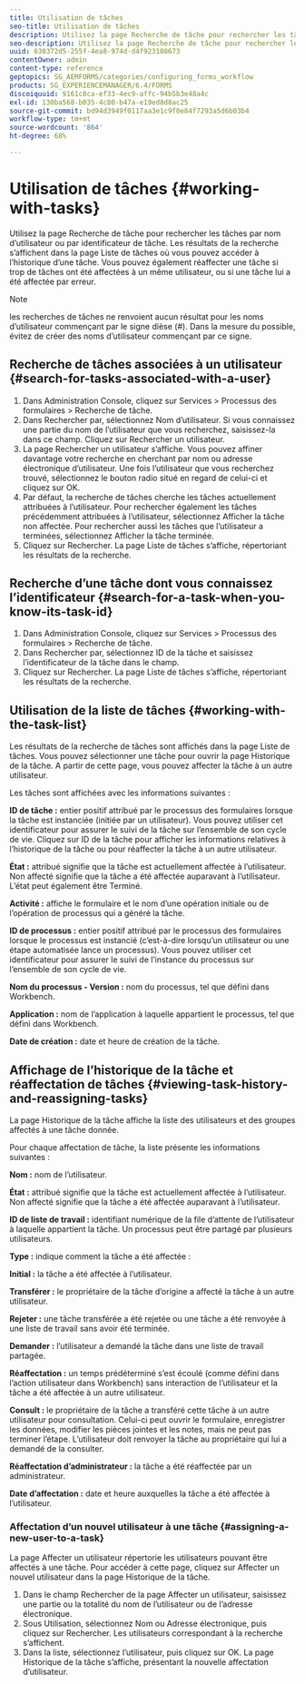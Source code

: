 ```yaml
---
title: Utilisation de tâches
seo-title: Utilisation de tâches
description: Utilisez la page Recherche de tâche pour rechercher les tâches par nom d’utilisateur ou par identificateur de tâche. Découvrez l’utilisation des tâches.
seo-description: Utilisez la page Recherche de tâche pour rechercher les tâches par nom d’utilisateur ou par identificateur de tâche. Découvrez l’utilisation des tâches.
uuid: 630372d5-255f-4ea8-974d-d4f923108673
contentOwner: admin
content-type: reference
geptopics: SG_AEMFORMS/categories/configuring_forms_workflow
products: SG_EXPERIENCEMANAGER/6.4/FORMS
discoiquuid: 9161c8ca-ef33-4ec9-affc-94b5b3e48a4c
exl-id: 130ba568-b035-4c80-b47a-e19ed8d8ac25
source-git-commit: bd94d3949f0117aa3e1c9f0e84f7293a5d6b03b4
workflow-type: tm+mt
source-wordcount: '864'
ht-degree: 68%

---
```


# Utilisation de tâches {#working-with-tasks}

Utilisez la page Recherche de tâche pour rechercher les tâches par nom d’utilisateur ou par identificateur de tâche. Les résultats de la recherche s’affichent dans la page Liste de tâches où vous pouvez accéder à l’historique d’une tâche. Vous pouvez également réaffecter une tâche si trop de tâches ont été affectées à un même utilisateur, ou si une tâche lui a été affectée par erreur.

>[!NOTE]
>
>les recherches de tâches ne renvoient aucun résultat pour les noms d’utilisateur commençant par le signe dièse (#). Dans la mesure du possible, évitez de créer des noms d’utilisateur commençant par ce signe.

## Recherche de tâches associées à un utilisateur {#search-for-tasks-associated-with-a-user}

1. Dans Administration Console, cliquez sur Services > Processus des formulaires > Recherche de tâche.
1. Dans Rechercher par, sélectionnez Nom d’utilisateur. Si vous connaissez une partie du nom de l’utilisateur que vous recherchez, saisissez-la dans ce champ. Cliquez sur Rechercher un utilisateur.
1. La page Rechercher un utilisateur s’affiche. Vous pouvez affiner davantage votre recherche en cherchant par nom ou adresse électronique d’utilisateur. Une fois l’utilisateur que vous recherchez trouvé, sélectionnez le bouton radio situé en regard de celui-ci et cliquez sur OK.
1. Par défaut, la recherche de tâches cherche les tâches actuellement attribuées à l’utilisateur. Pour rechercher également les tâches précédemment attribuées à l’utilisateur, sélectionnez Afficher la tâche non affectée. Pour rechercher aussi les tâches que l’utilisateur a terminées, sélectionnez Afficher la tâche terminée.
1. Cliquez sur Rechercher. La page Liste de tâches s’affiche, répertoriant les résultats de la recherche.

## Recherche d’une tâche dont vous connaissez l’identificateur  {#search-for-a-task-when-you-know-its-task-id}

1. Dans Administration Console, cliquez sur Services > Processus des formulaires > Recherche de tâche.
1. Dans Rechercher par, sélectionnez ID de la tâche et saisissez l’identificateur de la tâche dans le champ.
1. Cliquez sur Rechercher. La page Liste de tâches s’affiche, répertoriant les résultats de la recherche.

## Utilisation de la liste de tâches  {#working-with-the-task-list}

Les résultats de la recherche de tâches sont affichés dans la page Liste de tâches. Vous pouvez sélectionner une tâche pour ouvrir la page Historique de la tâche. A partir de cette page, vous pouvez affecter la tâche à un autre utilisateur.

Les tâches sont affichées avec les informations suivantes :

**ID de tâche :** entier positif attribué par le processus des formulaires lorsque la tâche est instanciée (initiée par un utilisateur). Vous pouvez utiliser cet identificateur pour assurer le suivi de la tâche sur l’ensemble de son cycle de vie. Cliquez sur ID de la tâche pour afficher les informations relatives à l’historique de la tâche ou pour réaffecter la tâche à un autre utilisateur.

**État :** attribué signifie que la tâche est actuellement affectée à l’utilisateur. Non affecté signifie que la tâche a été affectée auparavant à l’utilisateur. L’état peut également être Terminé.

**Activité :** affiche le formulaire et le nom d’une opération initiale ou de l’opération de processus qui a généré la tâche.

**ID de processus :** entier positif attribué par le processus des formulaires lorsque le processus est instancié (c’est-à-dire lorsqu’un utilisateur ou une étape automatisée lance un processus). Vous pouvez utiliser cet identificateur pour assurer le suivi de l’instance du processus sur l’ensemble de son cycle de vie.

**Nom du processus - Version :**  nom du processus, tel que défini dans Workbench.

**Application :** nom de l’application à laquelle appartient le processus, tel que défini dans Workbench.

**Date de création :** date et heure de création de la tâche.

## Affichage de l’historique de la tâche et réaffectation de tâches {#viewing-task-history-and-reassigning-tasks}

La page Historique de la tâche affiche la liste des utilisateurs et des groupes affectés à une tâche donnée.

Pour chaque affectation de tâche, la liste présente les informations suivantes :

**Nom :** nom de l’utilisateur.

**État :** attribué signifie que la tâche est actuellement affectée à l’utilisateur. Non affecté signifie que la tâche a été affectée auparavant à l’utilisateur.

**ID de liste de travail :** identifiant numérique de la file d’attente de l’utilisateur à laquelle appartient la tâche. Un processus peut être partagé par plusieurs utilisateurs.

**Type :** indique comment la tâche a été affectée :

**Initial :** la tâche a été affectée à l’utilisateur.

**Transférer :** le propriétaire de la tâche d’origine a affecté la tâche à un autre utilisateur.

**Rejeter :** une tâche transférée a été rejetée ou une tâche a été renvoyée à une liste de travail sans avoir été terminée.

**Demander :** l’utilisateur a demandé la tâche dans une liste de travail partagée.

**Réaffectation :** un temps prédéterminé s’est écoulé (comme défini dans l’action utilisateur dans Workbench) sans interaction de l’utilisateur et la tâche a été affectée à un autre utilisateur.

**Consult :**  le propriétaire de la tâche a transféré cette tâche à un autre utilisateur pour consultation. Celui-ci peut ouvrir le formulaire, enregistrer les données, modifier les pièces jointes et les notes, mais ne peut pas terminer l’étape. L’utilisateur doit renvoyer la tâche au propriétaire qui lui a demandé de la consulter.

**Réaffectation d’administrateur :**  la tâche a été réaffectée par un administrateur.

**Date d’affectation :** date et heure auxquelles la tâche a été affectée à l’utilisateur.

### Affectation d’un nouvel utilisateur à une tâche {#assigning-a-new-user-to-a-task}

La page Affecter un utilisateur répertorie les utilisateurs pouvant être affectés à une tâche. Pour accéder à cette page, cliquez sur Affecter un nouvel utilisateur dans la page Historique de la tâche.

1. Dans le champ Rechercher de la page Affecter un utilisateur, saisissez une partie ou la totalité du nom de l’utilisateur ou de l’adresse électronique.
1. Sous Utilisation, sélectionnez Nom ou Adresse électronique, puis cliquez sur Rechercher. Les utilisateurs correspondant à la recherche s’affichent.
1. Dans la liste, sélectionnez l’utilisateur, puis cliquez sur OK. La page Historique de la tâche s’affiche, présentant la nouvelle affectation d’utilisateur.
